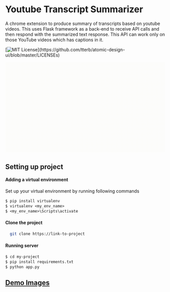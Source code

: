 
# Youtube Transcript Summarizer

A chrome extension to produce summary of transcripts based on youtube videos.
This uses Flask framework as a back-end to receive API calls and then respond with the summarized text response. This API can work only on those YouTube videos which has captions in it.



[![MIT License](https://img.shields.io/apm/l/atomic-design-ui.svg?)](https://github.com/tterb/atomic-design-ui/blob/master/LICENSEs)

![](/summarizer_model/demonstration.gif)

## Setting up project

#### Adding a virtual environment 
Set up your virtual environment by running following commands
```
$ pip install virtualenv
$ virtualenv <my_env_name>
$ <my_env_name>\Scripts\activate
```

#### Clone the project

```bash
  git clone https://link-to-project
```
#### Running server
````
$ cd my-project
$ pip install requirements.txt
$ python app.py
````

## [Demo Images](summarizer_model/ss1.jpeg)
